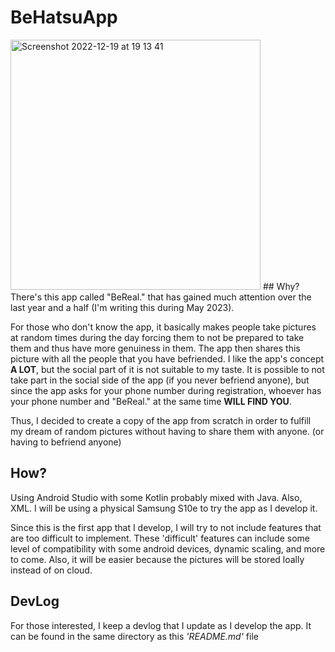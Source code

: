# BeHatsuApp
<img width="400" alt="Screenshot 2022-12-19 at 19 13 41" src="https://cdn.discordapp.com/attachments/754773850037682178/1107104774085693460/BeHatsu.jpg">
## Why?
There's this app called "BeReal." that has gained much attention over the last year and a half (I'm writing this during May 2023).

For those who don't know the app, it basically makes people take pictures at random times during the day forcing them to not be prepared to take them and thus have more genuiness in them. The app then shares this picture with all the people that you have befriended.
I like the app's concept **A LOT**, but the social part of it is not suitable to my taste.
It is possible to not take part in the social side of the app (if you never befriend anyone), but since the app asks for your phone number during registration, whoever has your phone number and "BeReal." at the same time **WILL FIND YOU**.

Thus, I decided to create a copy of the app from scratch in order to fulfill my dream of random pictures without having to share them with anyone. (or having to befriend anyone)

## How?
Using Android Studio with some Kotlin probably mixed with Java. Also, XML.
I will be using a physical Samsung S10e to try the app as I develop it.

Since this is the first app that I develop, I will try to not include features that are too difficult to implement.
These 'difficult' features can include some level of compatibility with some android devices, dynamic scaling, and more to come.
Also, it will be easier because the pictures will be stored loally instead of on cloud.

## DevLog
For those interested, I keep a devlog that I update as I develop the app. It can be found in the same directory as this _'README.md'_ file
